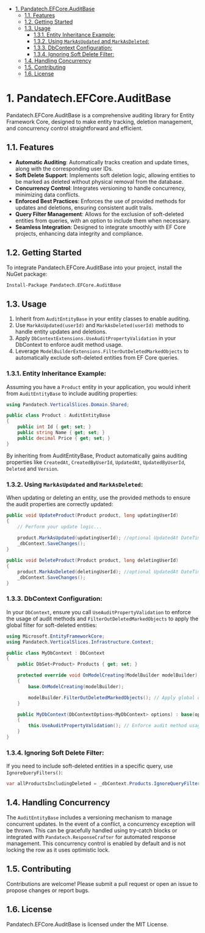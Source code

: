 - [1. Pandatech.EFCore.AuditBase](#1-pandatechefcoreauditbase)
  - [1.1. Features](#11-features)
  - [1.2. Getting Started](#12-getting-started)
  - [1.3. Usage](#13-usage)
    - [1.3.1. Entity Inheritance Example:](#131-entity-inheritance-example)
    - [1.3.2. Using `MarkAsUpdated` and `MarkAsDeleted`:](#132-using-markasupdated-and-markasdeleted)
    - [1.3.3. DbContext Configuration:](#133-dbcontext-configuration)
    - [1.3.4. Ignoring Soft Delete Filter:](#134-ignoring-soft-delete-filter)
  - [1.4. Handling Concurrency](#14-handling-concurrency)
  - [1.5. Contributing](#15-contributing)
  - [1.6. License](#16-license)

# 1. Pandatech.EFCore.AuditBase

Pandatech.EFCore.AuditBase is a comprehensive auditing library for Entity Framework Core, designed to make entity
tracking, deletion management, and concurrency control straightforward and efficient.

## 1.1. Features

- **Automatic Auditing**: Automatically tracks creation and update times, along with the corresponding user IDs.
- **Soft Delete Support**: Implements soft deletion logic, allowing entities to be marked as deleted without physical
  removal from the database.
- **Concurrency Control**: Integrates versioning to handle concurrency, minimizing data conflicts.
- **Enforced Best Practices**: Enforces the use of provided methods for updates and deletions, ensuring consistent audit
  trails.
- **Query Filter Management**: Allows for the exclusion of soft-deleted entities from queries, with an option to include
  them when necessary.
- **Seamless Integration**: Designed to integrate smoothly with EF Core projects, enhancing data integrity and
  compliance.

## 1.2. Getting Started

To integrate Pandatech.EFCore.AuditBase into your project, install the NuGet package:

```bash
Install-Package Pandatech.EFCore.AuditBase
```

## 1.3. Usage

1. Inherit from `AuditEntityBase` in your entity classes to enable auditing.
2. Use `MarkAsUpdated(userId)` and `MarkAsDeleted(userId)` methods to handle entity updates and deletions.
3. Apply `DbContextExtensions.UseAuditPropertyValidation` in your DbContext to enforce audit method usage.
4. Leverage `ModelBuilderExtensions.FilterOutDeletedMarkedObjects` to automatically exclude soft-deleted entities from
   EF Core queries.

### 1.3.1. Entity Inheritance Example:

Assuming you have a `Product` entity in your application, you would inherit from `AuditEntityBase` to include auditing
properties:

```csharp
using Pandatech.VerticalSlices.Domain.Shared;

public class Product : AuditEntityBase
{
    public int Id { get; set; }
    public string Name { get; set; }
    public decimal Price { get; set; }
}
```

By inheriting from AuditEntityBase, Product automatically gains auditing properties
like `CreatedAt`, `CreatedByUserId`, `UpdatedAt`, `UpdatedByUserId`, `Deleted` and `Version`.

### 1.3.2. Using `MarkAsUpdated` and `MarkAsDeleted`:

When updating or deleting an entity, use the provided methods to ensure the audit properties are correctly updated:

```csharp
public void UpdateProduct(Product product, long updatingUserId)
{
    // Perform your update logic...
    
    product.MarkAsUpdated(updatingUserId); //optional UpdatedAt DateTime parameter
    _dbContext.SaveChanges();
}

public void DeleteProduct(Product product, long deletingUserId)
{
    product.MarkAsDeleted(deletingUserId); //optional UpdatedAt DateTime parameter
    _dbContext.SaveChanges();
}
```

### 1.3.3. DbContext Configuration:

In your `DbContext`, ensure you call `UseAuditPropertyValidation` to enforce the usage of audit methods and
`FilterOutDeletedMarkedObjects` to apply the global filter for soft-deleted entities:

```csharp
using Microsoft.EntityFrameworkCore;
using Pandatech.VerticalSlices.Infrastructure.Context;

public class MyDbContext : DbContext
{
    public DbSet<Product> Products { get; set; }

    protected override void OnModelCreating(ModelBuilder modelBuilder)
    {
        base.OnModelCreating(modelBuilder);

        modelBuilder.FilterOutDeletedMarkedObjects(); // Apply global query filter for soft deletes
    }

    public MyDbContext(DbContextOptions<MyDbContext> options) : base(options)
    {
        this.UseAuditPropertyValidation(); // Enforce audit method usage
    }
}
```

### 1.3.4. Ignoring Soft Delete Filter:

If you need to include soft-deleted entities in a specific query, use `IgnoreQueryFilters()`:

```csharp
var allProductsIncludingDeleted = _dbContext.Products.IgnoreQueryFilters().ToList();
```

## 1.4. Handling Concurrency

The `AuditEntityBase` includes a versioning mechanism to manage concurrent updates. In the event of a conflict, a
concurrency exception will be thrown. This can be gracefully handled using try-catch blocks or integrated
with `Pandatech.ResponseCrafter` for automated response management. This concurrency control is enabled by default and
is not locking the row as it uses optimistic lock.

## 1.5. Contributing

Contributions are welcome! Please submit a pull request or open an issue to propose changes or report bugs.

## 1.6. License

Pandatech.EFCore.AuditBase is licensed under the MIT License.